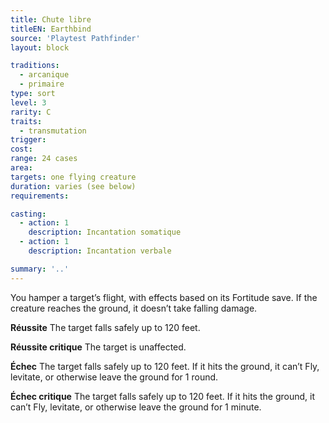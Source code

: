 ```yaml
---
title: Chute libre
titleEN: Earthbind
source: 'Playtest Pathfinder'
layout: block

traditions:
  - arcanique
  - primaire
type: sort
level: 3
rarity: C
traits:
  - transmutation
trigger: 
cost: 
range: 24 cases
area: 
targets: one flying creature
duration: varies (see below)
requirements: 

casting:
  - action: 1
    description: Incantation somatique
  - action: 1
    description: Incantation verbale

summary: '..'
---
```

You hamper a target’s flight, with effects based on its Fortitude save. If the creature reaches the ground, it doesn’t take falling damage.

**Réussite** The target falls safely up to 120 feet.

**Réussite critique** The target is unaffected.

**Échec** The target falls safely up to 120 feet. If it hits the ground, it can’t Fly, levitate, or otherwise leave the ground for 1 round.

**Échec critique** The target falls safely up to 120 feet. If it hits the ground, it can’t Fly, levitate, or otherwise leave the ground for 1 minute.